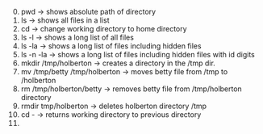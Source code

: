 0. pwd -> shows absolute path of directory
1. ls -> shows all files in a list
2. cd -> change working directory to home directory
3. ls -l -> shows a long list of all files
4. ls -la -> shows a long list of files including hidden files
5. ls -n -la -> shows a long list of files including hidden files with id digits
6. mkdir /tmp/holberton -> creates a directory in the /tmp dir.
7. mv /tmp/betty /tmp/holberton -> moves betty file from /tmp to /holberton
8. rm /tmp/holberton/betty -> removes betty file from /tmp/holberton directory
9. rmdir tmp/holberton -> deletes holberton directory /tmp
10. cd - -> returns working directory to previous directory
11. 